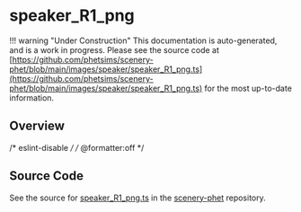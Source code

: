 # speaker_R1_png

!!! warning "Under Construction"
    This documentation is auto-generated, and is a work in progress. Please see the source code at
    [https://github.com/phetsims/scenery-phet/blob/main/images/speaker/speaker_R1_png.ts](https://github.com/phetsims/scenery-phet/blob/main/images/speaker/speaker_R1_png.ts) for the most up-to-date information.

## Overview

/* eslint-disable */
/* @formatter:off */



## Source Code

See the source for [speaker_R1_png.ts](https://github.com/phetsims/scenery-phet/blob/main/images/speaker/speaker_R1_png.ts) in the [scenery-phet](https://github.com/phetsims/scenery-phet) repository.
